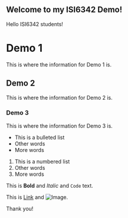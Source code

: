 ## Welcome to my ISI6342 Demo!

Hello ISI6342 students!

# Demo 1
This is where the information for Demo 1 is. 

## Demo 2
This is where the information for Demo 2 is.

### Demo 3
This is where the information for Demo 3 is.

- This is a bulleted list
- Other words
- More words

1. This is a numbered list
2. Other words
3. More words

This is **Bold** and _Italic_ and `Code` text.

This is [Link](url) and ![Image](src).


Thank you!
